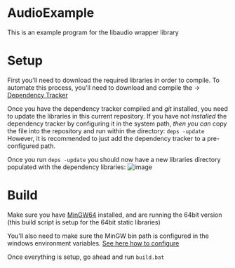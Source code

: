 # AudioExample

This is an example program for the libaudio wrapper library


# Setup

First you'll need to download the required libraries in order to compile. To automate this process, you'll need to download and compile the -> [Dependency Tracker](https://github.com/jmscreation/dependency-tracker)

Once you have the dependency tracker compiled and *git* installed, you need to update the libraries in this current repository.
If you have not *installed* the dependency tracker by configuring it in the system path, *then you can* copy the file into the repository and run within the directory:
`deps -update`
However, it is recommended to just add the dependency tracker to a pre-configured path.

Once you run `deps -update` you should now have a new libraries directory populated with the dependency libraries:
![image](https://user-images.githubusercontent.com/36322006/154353596-33e0efb9-0e60-4364-ba50-1ec07e76213b.png)

# Build

Make sure you have [MinGW64](https://github.com/brechtsanders/winlibs_mingw/releases/download/11.2.0-9.0.0-msvcrt-r6/winlibs-x86_64-posix-seh-gcc-11.2.0-mingw-w64-9.0.0-r6.7z) installed, and are running the 64bit version (this build script is setup for the 64bit static libraries) 

You'll also need to make sure the MinGW bin path is configured in the windows environment variables. [See here how to configure](https://docs.microsoft.com/en-us/previous-versions/office/developer/sharepoint-2010/ee537574(v=office.14)#to-add-a-path-to-the-path-environment-variable)

Once everything is setup, go ahead and run `build.bat`
